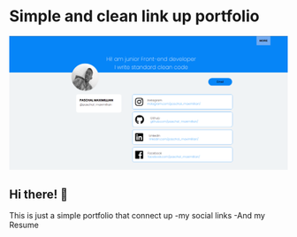 # Simple and clean link up portfolio

![Design preview for Simple and clean link up portfolio](./Img/Theme.png)

## Hi there! 👋

This is just a simple portfolio that connect up 
-my social links
-And my Resume
